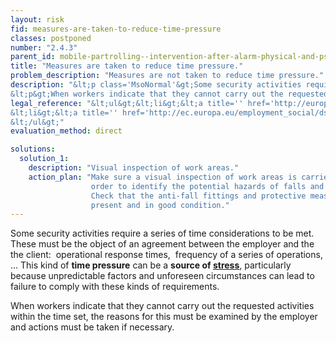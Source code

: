 ```yaml
---
layout: risk
fid: measures-are-taken-to-reduce-time-pressure
classes: postponed
number: "2.4.3"
parent_id: mobile-partrolling--intervention-after-alarm-physical-and-psychosocial-workload
title: "Measures are taken to reduce time pressure."
problem_description: "Measures are not taken to reduce time pressure."
description: "&lt;p class='MsoNormal'&gt;Some security activities require a series of time considerations to be met. These must be the object of an agreement between the employer and the  the client:  operational response times,  frequency of a series of operations, ... This kind of &lt;strong&gt;time pressure&lt;/strong&gt; can be a &lt;strong&gt;source of &lt;a title='' href='https://osha.europa.eu/en/topics/stress' target='_blank' rel='nofollow'&gt;stress&lt;/a&gt;&lt;/strong&gt;, particularly because unpredictable factors and unforeseen circumstances can lead to failure to comply with these kinds of requirements.&lt;/p&gt;&amp;#13;
&lt;p&gt;When workers indicate that they cannot carry out the requested activities within the time set, the reasons for this must be examined by the employer and actions must be taken if necessary.&lt;/p&gt;"
legal_reference: "&lt;ul&gt;&lt;li&gt;&lt;a title='' href='http://europa.eu/legislation_summaries/employment_and_social_policy/health_hygiene_safety_at_work/c11113_en.htm' rel='nofollow' target='_blank'&gt;89/391/CEE Implementing measures to improve the health and safety of workers (framework directive).&lt;/a&gt;&lt;/li&gt;&amp;#13;
&lt;li&gt;&lt;a title='' href='http://ec.europa.eu/employment_social/dsw/public/actRetrieveText.do?id=10402' rel='nofollow' target='_blank'&gt;EU Framework agreement on work-related stress&lt;/a&gt;&lt;/li&gt;&amp;#13;
&lt;/ul&gt;"
evaluation_method: direct

solutions:
  solution_1:
    description: "Visual inspection of work areas."
    action_plan: "Make sure a visual inspection of work areas is carried out in
                  order to identify the potential hazards of falls and slips.
                  Check that the anti-fall fittings and protective measures are
                  present and in good condition."
---
```

Some security activities require a series of time considerations to be met.
These must be the object of an agreement between the employer and the  the
client:  operational response times,  frequency of a series of operations, ...
This kind of **time pressure** can be a **source of
[stress](https://osha.europa.eu/en/topics/stress)**, particularly because
unpredictable factors and unforeseen circumstances can lead to failure to
comply with these kinds of requirements.

When workers indicate that they cannot carry out the requested activities
within the time set, the reasons for this must be examined by the employer and
actions must be taken if necessary.


